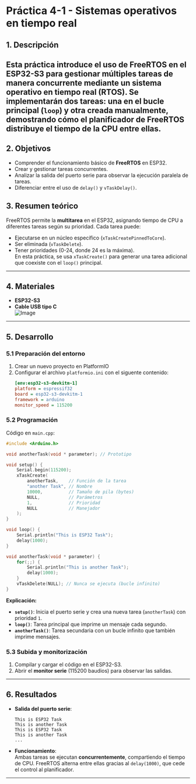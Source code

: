 # **Práctica 4-1 - Sistemas operativos en tiempo real**  

## **1. Descripción**  
Esta práctica introduce el uso de **FreeRTOS** en el **ESP32-S3** para gestionar múltiples tareas de manera concurrente mediante un sistema operativo en tiempo real (RTOS). Se implementarán dos tareas: una en el bucle principal (`loop`) y otra creada manualmente, demostrando cómo el planificador de FreeRTOS distribuye el tiempo de la CPU entre ellas.  
---

## **2. Objetivos**  
- Comprender el funcionamiento básico de **FreeRTOS** en ESP32.  
- Crear y gestionar tareas concurrentes.  
- Analizar la salida del puerto serie para observar la ejecución paralela de tareas.  
- Diferenciar entre el uso de `delay()` y `vTaskDelay()`.  

## **3. Resumen teórico**  
FreeRTOS permite la **multitarea** en el ESP32, asignando tiempo de CPU a diferentes tareas según su prioridad. Cada tarea puede:  
- Ejecutarse en un núcleo específico (`xTaskCreatePinnedToCore`).  
- Ser eliminada (`vTaskDelete`).  
- Tener prioridades (0-24, donde 24 es la máxima).  
En esta práctica, se usa `xTaskCreate()` para generar una tarea adicional que coexiste con el `loop()` principal.  

---

## **4. Materiales**  
- **ESP32-S3**  
- **Cable USB tipo C**  
 ![Image](https://github.com/user-attachments/assets/860c83dc-7289-4f3f-a3db-98908957f6a6)
---

## **5. Desarrollo**  

### **5.1 Preparación del entorno**  
1. Crear un nuevo proyecto en PlatformIO
2. Configurar el archivo `platformio.ini` con el siguente contenido:  
   ```ini
   [env:esp32-s3-devkitm-1]
   platform = espressif32
   board = esp32-s3-devkitm-1
   framework = arduino
   monitor_speed = 115200
   ```  

### **5.2 Programación**  
Código en `main.cpp`:  
```cpp
#include <Arduino.h>

void anotherTask(void * parameter); // Prototipo

void setup() {
    Serial.begin(115200);
    xTaskCreate(
        anotherTask,    // Función de la tarea
        "another Task", // Nombre
        10000,          // Tamaño de pila (bytes)
        NULL,           // Parámetros
        1,              // Prioridad
        NULL            // Manejador
    );
}

void loop() {
    Serial.println("This is ESP32 Task");
    delay(1000);
}

void anotherTask(void * parameter) {
    for(;;) {
        Serial.println("This is another Task");
        delay(1000);
    }
    vTaskDelete(NULL); // Nunca se ejecuta (bucle infinito)
}
```  

**Explicación:**  
- **`setup()`**: Inicia el puerto serie y crea una nueva tarea (`anotherTask`) con prioridad `1`.  
- **`loop()`**: Tarea principal que imprime un mensaje cada segundo.  
- **`anotherTask()`**: Tarea secundaria con un bucle infinito que también imprime mensajes.  

### **5.3 Subida y monitorización**  
1. Compilar y cargar el código en el ESP32-S3.  
2. Abrir el **monitor serie** (115200 baudios) para observar las salidas.  

---

## **6. Resultados**  
- **Salida del puerto serie**:  
  ```plaintext
  This is ESP32 Task
  This is another Task
  This is ESP32 Task
  This is another Task
  ...  
  ```  
- **Funcionamiento**:  
  Ambas tareas se ejecutan **concurrentemente**, compartiendo el tiempo de CPU. FreeRTOS alterna entre ellas gracias al `delay(1000)`, que cede el control al planificador.  

---

